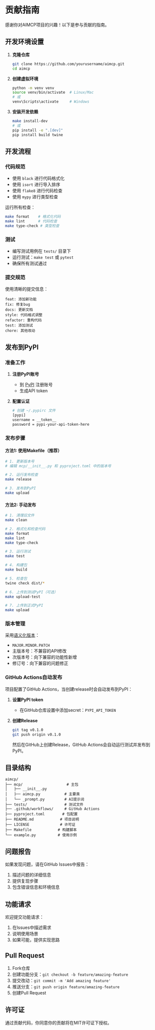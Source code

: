 # 贡献指南

感谢你对AIMCP项目的兴趣！以下是参与贡献的指南。

## 开发环境设置

1. **克隆仓库**
   ```bash
   git clone https://github.com/yourusername/aimcp.git
   cd aimcp
   ```

2. **创建虚拟环境**
   ```bash
   python -m venv venv
   source venv/bin/activate  # Linux/Mac
   # 或
   venv\Scripts\activate     # Windows
   ```

3. **安装开发依赖**
   ```bash
   make install-dev
   # 或
   pip install -e ".[dev]"
   pip install build twine
   ```

## 开发流程

### 代码规范

- 使用 `black` 进行代码格式化
- 使用 `isort` 进行导入排序
- 使用 `flake8` 进行代码检查
- 使用 `mypy` 进行类型检查

运行所有检查：
```bash
make format    # 格式化代码
make lint      # 代码检查
make type-check # 类型检查
```

### 测试

- 编写测试用例在 `tests/` 目录下
- 运行测试：`make test` 或 `pytest`
- 确保所有测试通过

### 提交规范

使用清晰的提交信息：
```
feat: 添加新功能
fix: 修复bug
docs: 更新文档
style: 代码格式调整
refactor: 重构代码
test: 添加测试
chore: 其他改动
```

## 发布到PyPI

### 准备工作

1. **注册PyPI账号**
   - 到 [PyPI](https://pypi.org) 注册账号
   - 生成API token

2. **配置认证**
   ```bash
   # 创建 ~/.pypirc 文件
   [pypi]
   username = __token__
   password = pypi-your-api-token-here
   ```

### 发布步骤

#### 方法1: 使用Makefile（推荐）

```bash
# 1. 更新版本号
# 编辑 mcp/__init__.py 和 pyproject.toml 中的版本号

# 2. 运行发布检查
make release

# 3. 发布到PyPI
make upload
```

#### 方法2: 手动发布

```bash
# 1. 清理旧文件
make clean

# 2. 格式化和检查代码
make format
make lint
make type-check

# 3. 运行测试
make test

# 4. 构建包
make build

# 5. 检查包
twine check dist/*

# 6. 上传到测试PyPI（可选）
make upload-test

# 7. 上传到正式PyPI
make upload
```

### 版本管理

采用[语义化版本](https://semver.org/lang/zh-CN/)：
- `MAJOR.MINOR.PATCH`
- 主版本号：不兼容的API修改
- 次版本号：向下兼容的功能性新增
- 修订号：向下兼容的问题修正

### GitHub Actions自动发布

项目配置了GitHub Actions，当创建release时会自动发布到PyPI：

1. **设置PyPI token**
   - 在GitHub仓库设置中添加secret：`PYPI_API_TOKEN`

2. **创建Release**
   ```bash
   git tag v0.1.0
   git push origin v0.1.0
   ```
   
   然后在GitHub上创建Release，GitHub Actions会自动运行测试并发布到PyPI。

## 目录结构

```
aimcp/
├── mcp/                    # 主包
│   ├── __init__.py
│   ├── aimcp.py           # 主要类
│   └── _prompt.py         # AI提示词
├── tests/                 # 测试文件
├── .github/workflows/     # GitHub Actions
├── pyproject.toml        # 包配置
├── README.md            # 项目说明
├── LICENSE              # 许可证
├── Makefile            # 构建脚本
└── example.py          # 使用示例
```

## 问题报告

如果发现问题，请在GitHub Issues中报告：
1. 描述问题的详细信息
2. 提供复现步骤
3. 包含错误信息和环境信息

## 功能请求

欢迎提交功能请求：
1. 在Issues中描述需求
2. 说明使用场景
3. 如果可能，提供实现思路

## Pull Request

1. Fork仓库
2. 创建功能分支：`git checkout -b feature/amazing-feature`
3. 提交改动：`git commit -m 'Add amazing feature'`
4. 推送分支：`git push origin feature/amazing-feature`
5. 创建Pull Request

## 许可证

通过贡献代码，你同意你的贡献将在MIT许可证下授权。 